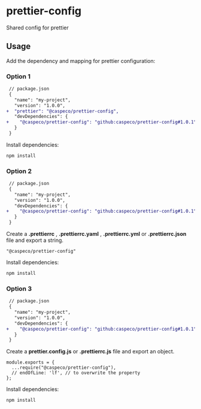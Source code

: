 # prettier-config

Shared config for prettier

## Usage

Add the dependency and mapping for prettier configuration:

### Option 1

```diff
 // package.json
 {
   "name": "my-project",
   "version": "1.0.0",
+  "prettier": "@caspeco/prettier-config",
   "devDependencies": {
+    "@caspeco/prettier-config": "github:caspeco/prettier-config#1.0.1",
   }
 }
```

Install dependencies:
```bash
npm install
```

### Option 2

```diff
 // package.json
 {
   "name": "my-project",
   "version": "1.0.0",
   "devDependencies": {
+    "@caspeco/prettier-config": "github:caspeco/prettier-config#1.0.1",
   }
 }
```

Create a **.prettierrc** , **.prettierrc.yaml** , **.prettierrc.yml** or **.prettierrc.json** file and export a string.

```
"@caspeco/prettier-config"
```

Install dependencies:
```bash
npm install
```

### Option 3

```diff
 // package.json
 {
   "name": "my-project",
   "version": "1.0.0",
   "devDependencies": {
+    "@caspeco/prettier-config": "github:caspeco/prettier-config#1.0.1",
   }
 }
```

Create a **prettier.config.js** or **.prettierrc.js** file and export an object.

```
module.exports = {
  ...require("@caspeco/prettier-config"),
  // endOfLine: 'lf', // to overwrite the property
};
```

Install dependencies:
```bash
npm install
```

